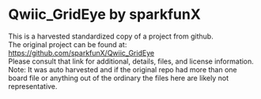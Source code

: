 
# Qwiic_GridEye by sparkfunX  
This is a harvested standardized copy of a project from github.  
The original project can be found at:  
https://github.com/sparkfunX/Qwiic_GridEye  
Please consult that link for additional, details, files, and license information.  
Note: It was auto harvested and if the original repo had more than one board file or anything out of the ordinary the files here are likely not representative.  
    